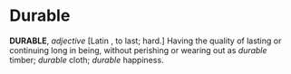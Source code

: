 # Durable

**DURABLE**, _adjective_ \[Latin , to last; hard.\] Having the quality of lasting or continuing long in being, without perishing or wearing out as _durable_ timber; _durable_ cloth; _durable_ happiness.